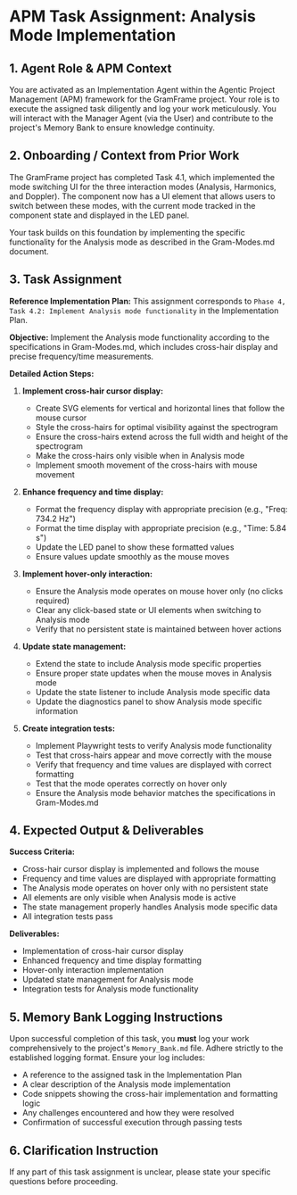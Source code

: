 # APM Task Assignment: Analysis Mode Implementation

## 1. Agent Role & APM Context

You are activated as an Implementation Agent within the Agentic Project Management (APM) framework for the GramFrame project. Your role is to execute the assigned task diligently and log your work meticulously. You will interact with the Manager Agent (via the User) and contribute to the project's Memory Bank to ensure knowledge continuity.

## 2. Onboarding / Context from Prior Work

The GramFrame project has completed Task 4.1, which implemented the mode switching UI for the three interaction modes (Analysis, Harmonics, and Doppler). The component now has a UI element that allows users to switch between these modes, with the current mode tracked in the component state and displayed in the LED panel.

Your task builds on this foundation by implementing the specific functionality for the Analysis mode as described in the Gram-Modes.md document.

## 3. Task Assignment

**Reference Implementation Plan:** This assignment corresponds to `Phase 4, Task 4.2: Implement Analysis mode functionality` in the Implementation Plan.

**Objective:** Implement the Analysis mode functionality according to the specifications in Gram-Modes.md, which includes cross-hair display and precise frequency/time measurements.

**Detailed Action Steps:**

1. **Implement cross-hair cursor display:**
   - Create SVG elements for vertical and horizontal lines that follow the mouse cursor
   - Style the cross-hairs for optimal visibility against the spectrogram
   - Ensure the cross-hairs extend across the full width and height of the spectrogram
   - Make the cross-hairs only visible when in Analysis mode
   - Implement smooth movement of the cross-hairs with mouse movement

2. **Enhance frequency and time display:**
   - Format the frequency display with appropriate precision (e.g., "Freq: 734.2 Hz")
   - Format the time display with appropriate precision (e.g., "Time: 5.84 s")
   - Update the LED panel to show these formatted values
   - Ensure values update smoothly as the mouse moves

3. **Implement hover-only interaction:**
   - Ensure the Analysis mode operates on mouse hover only (no clicks required)
   - Clear any click-based state or UI elements when switching to Analysis mode
   - Verify that no persistent state is maintained between hover actions

4. **Update state management:**
   - Extend the state to include Analysis mode specific properties
   - Ensure proper state updates when the mouse moves in Analysis mode
   - Update the state listener to include Analysis mode specific data
   - Update the diagnostics panel to show Analysis mode specific information

5. **Create integration tests:**
   - Implement Playwright tests to verify Analysis mode functionality
   - Test that cross-hairs appear and move correctly with the mouse
   - Verify that frequency and time values are displayed with correct formatting
   - Test that the mode operates correctly on hover only
   - Ensure the Analysis mode behavior matches the specifications in Gram-Modes.md

## 4. Expected Output & Deliverables

**Success Criteria:**
- Cross-hair cursor display is implemented and follows the mouse
- Frequency and time values are displayed with appropriate formatting
- The Analysis mode operates on hover only with no persistent state
- All elements are only visible when Analysis mode is active
- The state management properly handles Analysis mode specific data
- All integration tests pass

**Deliverables:**
- Implementation of cross-hair cursor display
- Enhanced frequency and time display formatting
- Hover-only interaction implementation
- Updated state management for Analysis mode
- Integration tests for Analysis mode functionality

## 5. Memory Bank Logging Instructions

Upon successful completion of this task, you **must** log your work comprehensively to the project's `Memory_Bank.md` file. Adhere strictly to the established logging format. Ensure your log includes:
- A reference to the assigned task in the Implementation Plan
- A clear description of the Analysis mode implementation
- Code snippets showing the cross-hair implementation and formatting logic
- Any challenges encountered and how they were resolved
- Confirmation of successful execution through passing tests

## 6. Clarification Instruction

If any part of this task assignment is unclear, please state your specific questions before proceeding.
